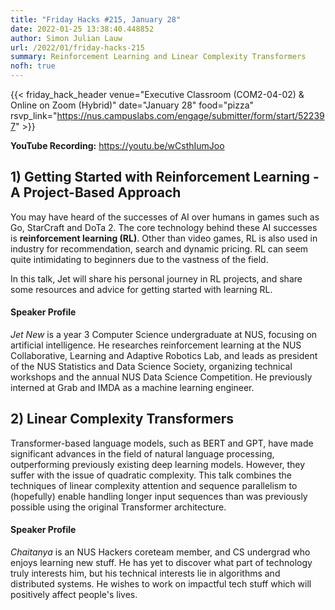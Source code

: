 ```yaml
---
title: "Friday Hacks #215, January 28"
date: 2022-01-25 13:38:40.448852
author: Simon Julian Lauw
url: /2022/01/friday-hacks-215
summary: Reinforcement Learning and Linear Complexity Transformers
nofh: true
---
```


{{< friday_hack_header
    venue="Executive Classroom (COM2-04-02) & Online on Zoom (Hybrid)"
    date="January 28"
    food="pizza"
    rsvp_link="https://nus.campuslabs.com/engage/submitter/form/start/522397" >}}

**YouTube Recording:** https://youtu.be/wCsthIumJoo


## 1) Getting Started with Reinforcement Learning - A Project-Based Approach

You may have heard of the successes of AI over humans in games such as Go, StarCraft and DoTa 2. The core technology behind these AI successes is __reinforcement learning (RL)__. Other than video games, RL is also used in industry for recommendation, search and dynamic pricing. RL can seem quite intimidating to beginners due to the vastness of the field. 

In this talk, Jet will share his personal journey in RL projects, and share some resources and advice for getting started with learning RL.

#### Speaker Profile

_Jet New_ is a year 3 Computer Science undergraduate at NUS, focusing on artificial intelligence. He researches reinforcement learning at the NUS Collaborative, Learning and Adaptive Robotics Lab, and leads as president of the NUS Statistics and Data Science Society, organizing technical workshops and the annual NUS Data Science Competition. He previously interned at Grab and IMDA as a machine learning engineer.

## 2) Linear Complexity Transformers

Transformer-based language models, such as BERT and GPT, have made significant advances in the field of natural language processing, outperforming previously existing deep learning models. However, they suffer with the issue of quadratic complexity. This talk combines the techniques of linear complexity attention and sequence parallelism to (hopefully) enable handling longer input sequences than was previously possible using the original Transformer architecture.

#### Speaker Profile

_Chaitanya_ is an NUS Hackers coreteam member, and CS undergrad who enjoys learning new stuff. He has yet to discover what part of technology truly interests him, but his technical interests lie in algorithms and distributed systems. He wishes to work on impactful tech stuff which will positively affect people's lives.
